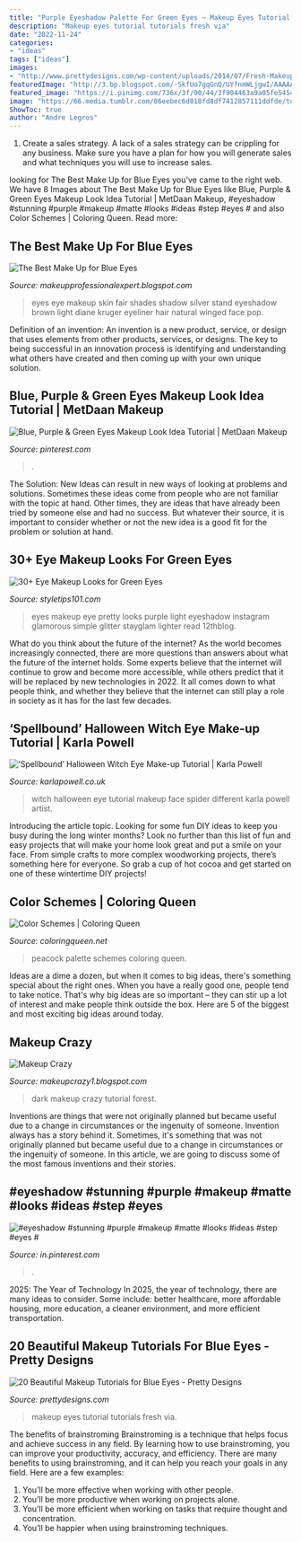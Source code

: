 ```yaml
---
title: "Purple Eyeshadow Palette For Green Eyes ~ Makeup Eyes Tutorial Tutorials Fresh Via"
description: "Makeup eyes tutorial tutorials fresh via"
date: "2022-11-24"
categories:
- "ideas"
tags: ["ideas"]
images:
- "http://www.prettydesigns.com/wp-content/uploads/2014/07/Fresh-Makeup-Tutorial-for-Blue-Eyes.jpg"
featuredImage: "http://3.bp.blogspot.com/-SkfUo7gqGnQ/UYfnmWLjgwI/AAAAAAAAA-g/_bWeqz0-qfc/s1600/Ava+Blog+look-Dark+Forest+008.JPG"
featured_image: "https://i.pinimg.com/736x/3f/90/44/3f904463a9a05fe54548e547fe625c16.jpg"
image: "https://66.media.tumblr.com/86eebec6d018fd8df7412857111ddfde/tumblr_ndy04vujDb1qgqgyxo2_1280.jpg"
ShowToc: true
author: "Andre Legros"
---
```



1. Create a sales strategy. A lack of a sales strategy can be crippling for any business. Make sure you have a plan for how you will generate sales and what techniques you will use to increase sales.

	

		
looking for The Best Make Up for Blue Eyes you've came to the right web. We have 8 Images about The Best Make Up for Blue Eyes like Blue, Purple &amp; Green Eyes Makeup Look Idea Tutorial | MetDaan Makeup, #eyeshadow #stunning #purple #makeup #matte #looks #ideas #step #eyes # and also Color Schemes | Coloring Queen. Read more:
		
    
## The Best Make Up For Blue Eyes

<img loading=lazy src="http://4.bp.blogspot.com/-p41xjNHwMuk/UGtg6g9oEzI/AAAAAAAABJg/s-wK7pkb-xg/s1600/eye-makeup-for-blue-eyes-and-fair-skin.jpg" onerror="this.onerror=null;this.src='https://tse1.mm.bing.net/th?id=OIP.YZWLLqQ7Yu3Iaz1qI5hucAHaK4&amp;pid=15.1';" alt="The Best Make Up for Blue Eyes">

_Source: makeupprofessionalexpert.blogspot.com_

>eyes eye makeup skin fair shades shadow silver stand eyeshadow brown light diane kruger eyeliner hair natural winged face pop. 

	

Definition of an invention:
An invention is a new product, service, or design that uses elements from other products, services, or designs. The key to being successful in an innovation process is identifying and understanding what others have created and then coming up with your own unique solution.

    
## Blue, Purple &amp; Green Eyes Makeup Look Idea Tutorial | MetDaan Makeup

<img loading=lazy src="https://i.pinimg.com/736x/84/35/18/843518cec06efc6f2520033b49211f41.jpg" onerror="this.onerror=null;this.src='https://tse3.mm.bing.net/th?id=OIP.aDJjwrSp7Z-EHqaQ6sUELQHaNK&amp;pid=15.1';" alt="Blue, Purple &amp; Green Eyes Makeup Look Idea Tutorial | MetDaan Makeup">

_Source: pinterest.com_

>. 

	

The Solution:
New Ideas can result in new ways of looking at problems and solutions. Sometimes these ideas come from people who are not familiar with the topic at hand. Other times, they are ideas that have already been tried by someone else and had no success. But whatever their source, it is important to consider whether or not the new idea is a good fit for the problem or solution at hand.

    
## 30+ Eye Makeup Looks For Green Eyes

<img loading=lazy src="https://styletips101.com/wp-content/uploads/2017/06/makeup-for-green-eyes-28.jpg" onerror="this.onerror=null;this.src='https://tse4.mm.bing.net/th?id=OIP.ShEnSGzBkb3YCuOAREQaEAHaHa&amp;pid=15.1';" alt="30+ Eye Makeup Looks for Green Eyes">

_Source: styletips101.com_

>eyes makeup eye pretty looks purple light eyeshadow instagram glamorous simple glitter stayglam lighter read 12thblog. 

	

What do you think about the future of the internet?
As the world becomes increasingly connected, there are more questions than answers about what the future of the internet holds. Some experts believe that the internet will continue to grow and become more accessible, while others predict that it will be replaced by new technologies in 2022. It all comes down to what people think, and whether they believe that the internet can still play a role in society as it has for the last few decades.

    
## ‘Spellbound’ Halloween Witch Eye Make-up Tutorial | Karla Powell

<img loading=lazy src="https://66.media.tumblr.com/86eebec6d018fd8df7412857111ddfde/tumblr_ndy04vujDb1qgqgyxo2_1280.jpg" onerror="this.onerror=null;this.src='https://tse2.mm.bing.net/th?id=OIP.wea97PAS88uCIl7f1S-5-gHaHa&amp;pid=15.1';" alt="‘Spellbound’ Halloween Witch Eye Make-up Tutorial | Karla Powell">

_Source: karlapowell.co.uk_

>witch halloween eye tutorial makeup face spider different karla powell artist. 

	

Introducing the article topic.
Looking for some fun DIY ideas to keep you busy during the long winter months? Look no further than this list of fun and easy projects that will make your home look great and put a smile on your face. From simple crafts to more complex woodworking projects, there’s something here for everyone. So grab a cup of hot cocoa and get started on one of these wintertime DIY projects!

    
## Color Schemes | Coloring Queen

<img loading=lazy src="http://s3.amazonaws.com/coloring-queen/wp-content/uploads/2018/01/31205433/peacock_color_palette_800.png" onerror="this.onerror=null;this.src='https://tse4.mm.bing.net/th?id=OIP.BGZvoMRZKbj1TxRnOHRAjwHaHa&amp;pid=15.1';" alt="Color Schemes | Coloring Queen">

_Source: coloringqueen.net_

>peacock palette schemes coloring queen. 

	

Ideas are a dime a dozen, but when it comes to big ideas, there's something special about the right ones. When you have a really good one, people tend to take notice. That's why big ideas are so important – they can stir up a lot of interest and make people think outside the box. Here are 5 of the biggest and most exciting big ideas around today.

    
## Makeup Crazy

<img loading=lazy src="http://3.bp.blogspot.com/-SkfUo7gqGnQ/UYfnmWLjgwI/AAAAAAAAA-g/_bWeqz0-qfc/s1600/Ava+Blog+look-Dark+Forest+008.JPG" onerror="this.onerror=null;this.src='https://tse2.mm.bing.net/th?id=OIP.X7jzNIo4Yma2GwrG_dZ1UwHaLH&amp;pid=15.1';" alt="Makeup Crazy">

_Source: makeupcrazy1.blogspot.com_

>dark makeup crazy tutorial forest. 

	

Inventions are things that were not originally planned but became useful due to a change in circumstances or the ingenuity of someone.
Invention always has a story behind it. Sometimes, it's something that was not originally planned but became useful due to a change in circumstances or the ingenuity of someone. In this article, we are going to discuss some of the most famous inventions and their stories.

    
## #eyeshadow #stunning #purple #makeup #matte #looks #ideas #step #eyes #

<img loading=lazy src="https://i.pinimg.com/736x/3f/90/44/3f904463a9a05fe54548e547fe625c16.jpg" onerror="this.onerror=null;this.src='https://tse1.mm.bing.net/th?id=OIP.32vGf9LMDnp1H3VKMOTYeQHaHU&amp;pid=15.1';" alt="#eyeshadow #stunning #purple #makeup #matte #looks #ideas #step #eyes #">

_Source: in.pinterest.com_

>. 

	

2025: The Year of Technology
In 2025, the year of technology, there are many ideas to consider. Some include: better healthcare, more affordable housing, more education, a cleaner environment, and more efficient transportation.

    
## 20 Beautiful Makeup Tutorials For Blue Eyes - Pretty Designs

<img loading=lazy src="http://www.prettydesigns.com/wp-content/uploads/2014/07/Fresh-Makeup-Tutorial-for-Blue-Eyes.jpg" onerror="this.onerror=null;this.src='https://tse2.mm.bing.net/th?id=OIP.HUq-R-_hi3ytG1zWpOHWdwHaL1&amp;pid=15.1';" alt="20 Beautiful Makeup Tutorials for Blue Eyes - Pretty Designs">

_Source: prettydesigns.com_

>makeup eyes tutorial tutorials fresh via. 

	

The benefits of brainstroming
Brainstroming is a technique that helps focus and achieve success in any field. By learning how to use brainstroming, you can improve your productivity, accuracy, and efficiency. There are many benefits to using brainstroming, and it can help you reach your goals in any field. Here are a few examples:
1. You’ll be more effective when working with other people.
2. You’ll be more productive when working on projects alone.
3. You’ll be more efficient when working on tasks that require thought and concentration.
4. You’ll be happier when using brainstroming techniques.

